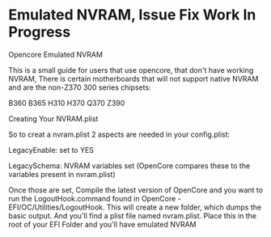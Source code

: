 # Emulated NVRAM, Issue Fix Work In Progress
 
 

Opencore Emulated NVRAM


This is a small guide for users that use opencore, that don't have working NVRAM, There is certain motherboards that will not support native NVRAM and are the non-Z370 300 series chipsets:

B360
B365
H310
H370
Q370
Z390

Creating Your NVRAM.plist

So to creat a nvram.plist 2 aspects are needed in your config.plist:

LegacyEnable: set to YES

LegacySchema: NVRAM variables set
(OpenCore compares these to the variables present in nvram.plist)

Once those are set, Compile the latest version of OpenCore and you want to run the LogoutHook.command found in OpenCore - EFI/OC/Utilities/LogoutHook. This will create a new folder, which dumps the basic output. And  you'll find a plist file named nvram.plist. Place this in the root of your EFI Folder and you'll have emulated NVRAM

